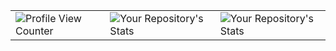 

|   	|   	|   	|
|---	|---	|---	|
| ![Profile View Counter](https://komarev.com/ghpvc/?username=WilliBoelke)  	|  ![Your Repository's Stats](https://github-readme-stats.vercel.app/api?username=WilliBoelke&show_icons=true&theme=merko) 	| ![Your Repository's Stats](https://github-readme-stats.vercel.app/api/top-langs/?username=WilliBoelke&theme=merko)|





<!--
**WilliBoelke/WilliBoelke** is a ✨ _special_ ✨ repository because its `README.md` (this file) appears on your GitHub profile.

Here are some ideas to get you started:

- 🔭 I’m currently working on ...
- 🌱 I’m currently learning ...
- 👯 I’m looking to collaborate on ...
- 🤔 I’m looking for help with ...
- 💬 Ask me about ...
- 📫 How to reach me: ...
- 😄 Pronouns: ...
- ⚡ Fun fact: ...
-->

